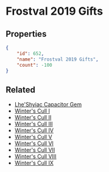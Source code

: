# Frostval 2019 Gifts

<no description available>

## Properties

```json
{
    "id": 652,
    "name": "Frostval 2019 Gifts",
    "count": -100
}
```

## Related

- [Lhe'Shyiac Capacitor Gem](../items/19360-lhe-shyiac-capacitor-gem.md)
- [Winter's Cull I](../items/19361-winter-s-cull-i.md)
- [Winter's Cull II](../items/19362-winter-s-cull-ii.md)
- [Winter's Cull III](../items/19363-winter-s-cull-iii.md)
- [Winter's Cull IV](../items/19364-winter-s-cull-iv.md)
- [Winter's Cull V](../items/19365-winter-s-cull-v.md)
- [Winter's Cull VI](../items/19366-winter-s-cull-vi.md)
- [Winter's Cull VII](../items/19367-winter-s-cull-vii.md)
- [Winter's Cull VIII](../items/19368-winter-s-cull-viii.md)
- [Winter's Cull IX](../items/19369-winter-s-cull-ix.md)


